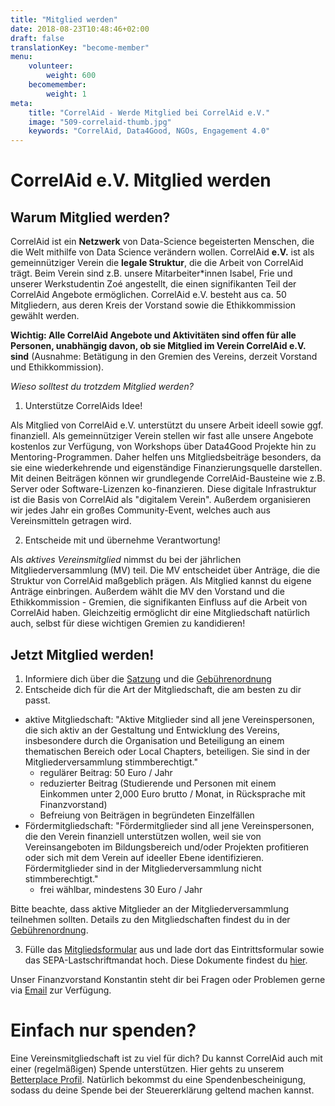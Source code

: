 ```yaml
---
title: "Mitglied werden"
date: 2018-08-23T10:48:46+02:00
draft: false
translationKey: "become-member"
menu: 
    volunteer:
        weight: 600
    becomemember: 
        weight: 1
meta:
    title: "CorrelAid - Werde Mitglied bei CorrelAid e.V."
    image: "509-correlaid-thumb.jpg"
    keywords: "CorrelAid, Data4Good, NGOs, Engagement 4.0"
---
```


# CorrelAid e.V. Mitglied werden

## Warum Mitglied werden?

CorrelAid ist ein **Netzwerk** von Data-Science begeisterten Menschen, die die Welt mithilfe von Data Science verändern wollen. CorrelAid **e.V.** ist als gemeinnütziger Verein die **legale Struktur**, die die Arbeit von CorrelAid trägt. Beim Verein sind z.B. unsere Mitarbeiter*innen Isabel, Frie und unserer Werkstudentin Zoé angestellt, die einen signifikanten Teil der CorrelAid Angebote ermöglichen. CorrelAid e.V. besteht aus ca. 50 Mitgliedern, aus deren Kreis der Vorstand sowie die Ethikkommission gewählt werden.

**Wichtig: Alle CorrelAid Angebote und Aktivitäten sind offen für alle Personen, unabhängig davon, ob sie Mitglied im Verein CorrelAid e.V. sind** (Ausnahme: Betätigung in den Gremien des Vereins, derzeit Vorstand und Ethikkommission).

_Wieso solltest du trotzdem Mitglied werden?_ 

1. Unterstütze CorrelAids Idee!

Als Mitglied von CorrelAid e.V. unterstützt du unsere Arbeit ideell sowie ggf. finanziell. 
Als gemeinnütziger Verein stellen wir fast alle unsere Angebote kostenlos zur Verfügung, von Workshops über Data4Good Projekte hin zu Mentoring-Programmen. Daher helfen uns Mitgliedsbeiträge besonders, da sie eine wiederkehrende und eigenständige Finanzierungsquelle darstellen. 
Mit deinen Beiträgen können wir grundlegende CorrelAid-Bausteine wie z.B. Server oder Software-Lizenzen ko-finanzieren. Diese digitale Infrastruktur ist die Basis von CorrelAid als "digitalem Verein". Außerdem organisieren wir jedes Jahr ein großes Community-Event, welches auch aus Vereinsmitteln getragen wird. 

2. Entscheide mit und übernehme Verantwortung!

Als _aktives Vereinsmitglied_ nimmst du bei der jährlichen Mitgliederversammlung (MV) teil. Die MV entscheidet über Anträge, die die Struktur von CorrelAid maßgeblich prägen. Als Mitglied kannst du eigene Anträge einbringen. Außerdem wählt die MV den Vorstand und die Ethikkommission - Gremien, die signifikanten Einfluss auf die Arbeit von CorrelAid haben. Gleichzeitig ermöglicht dir eine Mitgliedschaft natürlich auch, selbst für diese wichtigen Gremien zu kandidieren!


## Jetzt Mitglied werden!

1. Informiere dich über die [Satzung](/material/correlaid_ev/2020-12-10_Satzung.pdf) und die [Gebührenordnung](/material/correlaid_ev/2021-12-17_gebuehrenordnung.pdf)
2. Entscheide dich für die Art der Mitgliedschaft, die am besten zu dir passt. 
- aktive Mitgliedschaft: "Aktive Mitglieder sind all jene Vereinspersonen, die sich aktiv an der Gestaltung und Entwicklung des Vereins, insbesondere durch die Organisation und Beteiligung an einem thematischen Bereich oder Local Chapters, beteiligen. Sie sind in der Mitgliederversammlung stimmberechtigt."
    - regulärer Beitrag: 50 Euro / Jahr
    - reduzierter Beitrag (Studierende und Personen mit einem Einkommen unter 2,000 Euro brutto / Monat, in Rücksprache mit Finanzvorstand)
    - Befreiung von Beiträgen in begründeten Einzelfällen
- Fördermitgliedschaft: "Fördermitglieder sind all jene Vereinspersonen, die den Verein finanziell unterstützen wollen, weil sie von Vereinsangeboten im Bildungsbereich und/oder Projekten profitieren oder sich mit dem Verein auf ideeller Ebene identifizieren. Fördermitglieder sind in der Mitgliederversammlung nicht stimmberechtigt."
    - frei wählbar, mindestens 30 Euro / Jahr 

Bitte beachte, dass aktive Mitglieder an der Mitgliederversammlung teilnehmen sollten. Details zu den Mitgliedschaften findest du in der [Gebührenordnung](/material/correlaid_ev/2021-12-17_gebuehrenordnung.pdf). 

3. Fülle das [Mitgliedsformular](https://ee.correlaid.org/single/xDjRNPPH?returnURL=https://correlaid.org/about/willkommen/) aus und lade dort das Eintrittsformular sowie das SEPA-Lastschriftmandat hoch. Diese Dokumente findest du [hier](https://correlcloud.org/index.php/s/6fxT6b3xTeSADtJ).

Unser Finanzvorstand Konstantin steht dir bei Fragen oder Problemen gerne via [Email](mailto:finanzen@correlaid.org) zur Verfügung.

# Einfach nur spenden?

Eine Vereinsmitgliedschaft ist zu viel für dich? Du kannst CorrelAid auch mit einer (regelmäßigen) Spende unterstützen. Hier gehts zu unserem [Betterplace Profil](https://www.betterplace.org/de/projects/58963-correlaid-e-v-foerderung-von-datenwissenschaft-in-der-zivilgesellschaft). Natürlich bekommst du eine Spendenbescheinigung, sodass du deine Spende bei der Steuererklärung geltend machen kannst. 